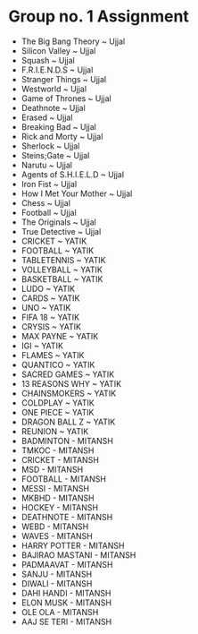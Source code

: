 # Group no. 1 Assignment

- The Big Bang Theory ~ Ujjal
- Silicon Valley ~ Ujjal
- Squash ~ Ujjal
- F.R.I.E.N.D.S ~ Ujjal
- Stranger Things ~ Ujjal
- Westworld ~ Ujjal
- Game of Thrones ~ Ujjal
- Deathnote ~ Ujjal
- Erased ~ Ujjal
- Breaking Bad ~ Ujjal
- Rick and Morty ~ Ujjal
- Sherlock ~ Ujjal
- Steins;Gate ~ Ujjal
- Narutu ~ Ujjal
- Agents of S.H.I.E.L.D ~ Ujjal
- Iron Fist ~ Ujjal
- How I Met Your Mother ~ Ujjal
- Chess ~ Ujjal
- Football ~ Ujjal
- The Originals ~ Ujjal
- True Detective ~ Ujjal
- CRICKET ~ YATIK
- FOOTBALL ~ YATIK
- TABLETENNIS ~ YATIK
- VOLLEYBALL ~ YATIK
- BASKETBALL ~ YATIK
- LUDO ~ YATIK
- CARDS ~ YATIK
- UNO ~ YATIK
- FIFA 18 ~ YATIK
- CRYSIS ~ YATIK
- MAX PAYNE ~ YATIK
- IGI ~ YATIK
- FLAMES ~ YATIK
- QUANTICO ~ YATIK
- SACRED GAMES ~ YATIK
- 13 REASONS WHY ~ YATIK
- CHAINSMOKERS ~ YATIK
- COLDPLAY ~ YATIK
- ONE PIECE ~ YATIK
- DRAGON BALL Z ~ YATIK
- REUNION ~ YATIK
- BADMINTON - MITANSH
- TMKOC - MITANSH 
- CRICKET - MITANSH
- MSD - MITANSH
- FOOTBALL - MITANSH
- MESSI - MITANSH
- MKBHD - MITANSH
- HOCKEY - MITANSH
- DEATHNOTE - MITANSH
- WEBD - MITANSH
- WAVES - MITANSH
- HARRY POTTER - MITANSH
- BAJIRAO MASTANI - MITANSH
- PADMAAVAT - MITANSH
- SANJU - MITANSH
- DIWALI - MITANSH
- DAHI HANDI - MITANSH
- ELON MUSK - MITANSH
- OLE OLA - MITANSH
- AAJ SE TERI - MITANSH 
